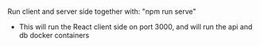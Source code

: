 Run client and server side together with:
"npm run serve"

- This will run the React client side on port 3000, and will run the api and db docker containers
